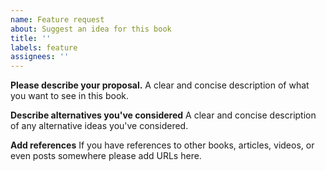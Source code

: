 ```yaml
---
name: Feature request
about: Suggest an idea for this book
title: ''
labels: feature
assignees: ''
---
```


**Please describe your proposal.** A clear and concise description of what you
want to see in this book.

**Describe alternatives you've considered** A clear and concise description of
any alternative ideas you've considered.

**Add references** If you have references to other books, articles, videos, or
even posts somewhere please add URLs here.
